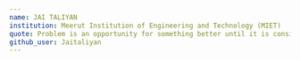 ```yaml
---
name: JAI TALIYAN
institution: Meerut Institution of Engineering and Technology (MIET)
quote: Problem is an opportunity for something better until it is considered to be the fear of failure.
github_user: Jaitaliyan
---
```

